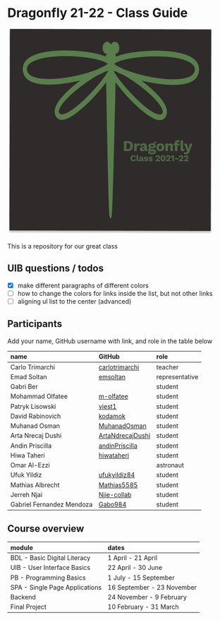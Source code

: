 # Dragonfly 21-22 - Class Guide

![Logo](Logowithtext.png)

This is a repository for our great class

## UIB questions / todos

- [x] make different paragraphs of different colors
- [ ] how to change the colors for links inside the list, but not other links
- [ ] aligning ul list to the center (advanced)

## Participants

Add your name, GitHub username with link, and role in the table below

|name|GitHub|role|
|:---|:---|:---|
|Carlo Trimarchi|[carlotrimarchi](https://github.com/carlotrimarchi)|teacher|
|Emad Soltan|[emsoltan](https://github.com/emsoltan)| representative |
|Gabri Ber||student|
|Mohammad Olfatee|[m-olfatee](https://github.com/m-olfatee)|student|
|Patryk Lisowski|[viest1](https://github.com/viest1/)|student|
|David Rabinovich|[kodamok](https://github.com/kodamok)|student|
|Muhanad Osman|[MuhanadOsman](https://github.com/MuhandOsman)| student|
|Arta Nrecaj Dushi|[ArtaNdrecajDushi](https://github.com/ArtaNdrecajDushi)| student|
|Andin Priscilla|[andinPriscilla](https://github.com/andinPriscilla)|student|
|Hiwa Taheri|[hiwataheri](https://github.com/hiwataheri)|student|
|Omar Al-Ezzi||astronaut|
|Ufuk Yildiz|[ufukyildiz84](https://github.com/ufukyildiz84)|student|
|Mathias Albrecht|[Mathias5585](https://github.com/Mathias5585)|student|
|Jerreh Njai|[Njie-collab]( https://github.com/Njie-collab)|student|
|Gabriel Fernandez Mendoza|[Gabo984](https://github.com/Gabo984)|student|

## Course overview

| module|dates|
|:---|:---
|BDL - Basic Digital Literacy| 1 April - 21 April|
|UIB - User Interface Basics| 22 April - 30 June|
|PB - Programming Basics| 1 July - 15 September|
|SPA - Single Page Applications| 16 September - 23 November|
|Backend| 24 November - 9 February |
|Final Project| 10 February - 31 March |
